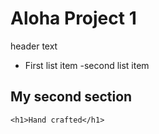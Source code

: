 # Aloha Project 1

header text 
- First list item
-second list item

## My second section

```
<h1>Hand crafted</h1>

```


